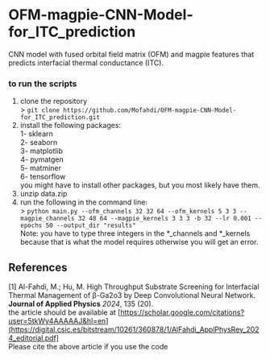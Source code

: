 # OFM-magpie-CNN-Model-for_ITC_prediction
CNN model with fused orbital field matrix (OFM) and magpie features that predicts interfacial thermal conductance (ITC).

### to run the scripts
1. clone the repository<br>
        > `git clone https://github.com/Mofahdi/OFM-magpie-CNN-Model-for_ITC_prediction.git`
2. install the following packages: 
<br>1- sklearn 
<br>2- seaborn 
<br>3- matplotlib 
<br>4- pymatgen 
<br>5- matminer 
<br>6- tensorflow<br>
you might have to install other packages, but you most likely have them.
3. unzip data.zip
4.  run the following in the command line: <br>
        > `python main.py --ofm_channels 32 32 64 --ofm_kernels 5 3 3 --magpie_channels 32 48 64 --magpie_kernels 3 3 3 -b 32 --lr 0.001 --epochs 50 --output_dir "results"`
    <br>Note: you have to type three integers in the *_channels and *_kernels because that is what the model requires otherwise you will get an error. 

## References
[1] Al-Fahdi, M.; Hu, M. High Throughput Substrate Screening for Interfacial Thermal Management of β-Ga2o3 by Deep Convolutional Neural Network. **Journal of Applied Physics** *2024*, 135 (20).
<br>the article should be available at [https://scholar.google.com/citations?user=5tkWy4AAAAAJ&hl=en](https://digital.csic.es/bitstream/10261/360878/1/AlFahdi_ApplPhysRev_2024_editorial.pdf]
<br>Please cite the above article if you use the code
